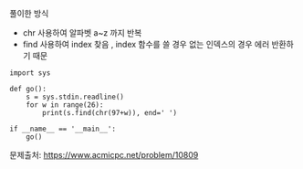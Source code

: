 풀이한 방식 
- chr 사용하여 알파벳 a~z 까지 반복
- find 사용하여 index 찾음 , index 함수를 쓸 경우 없는 인덱스의 경우 에러 반환하기 때문 
```python3
import sys

def go():
    s = sys.stdin.readline()
    for w in range(26):
        print(s.find(chr(97+w)), end=' ')

if __name__ == '__main__':
    go()
```
문제출처: https://www.acmicpc.net/problem/10809
